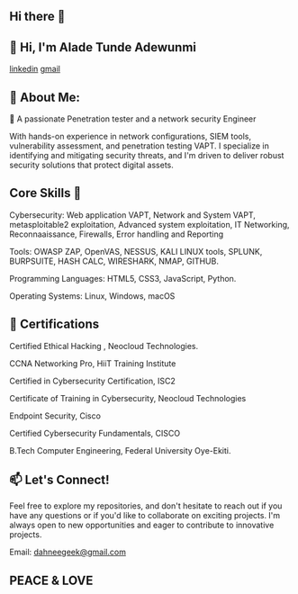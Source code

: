 ## Hi there 👋

## 👋 Hi, I'm Alade Tunde Adewunmi

[linkedin](linkedin.com/in/aladtun)         [gmail](dahneegeek@gmail.com) 

## 💫 About Me:
🚀 A passionate Penetration tester and a network security Engineer

With hands-on experience in network configurations, SIEM tools, vulnerability assessment, and penetration testing VAPT. I specialize in identifying and mitigating security threats, and I'm driven to deliver robust security solutions that protect digital assets.


## Core Skills 🌟 
Cybersecurity: Web application VAPT, Network and System VAPT, metasploitable2 exploitation, Advanced system exploitation, IT Networking, Reconnaaissance, Firewalls, Error handling and Reporting

Tools: OWASP ZAP, OpenVAS, NESSUS, KALI LINUX tools, SPLUNK, BURPSUITE, HASH CALC, WIRESHARK, NMAP, GITHUB.

Programming Languages: HTML5, CSS3, JavaScript, Python.

Operating Systems: Linux, Windows, macOS


## 📜 Certifications

Certified Ethical Hacking , Neocloud Technologies.

CCNA Networking Pro, HiiT Training Institute

Certified in Cybersecurity Certification, ISC2

Certificate of Training in Cybersecurity, Neocloud Technologies

Endpoint Security, Cisco

Certified Cybersecurity Fundamentals, CISCO

B.Tech Computer Engineering, Federal University Oye-Ekiti.


## 📫 Let's Connect!
Feel free to explore my repositories, and don't hesitate to reach out if you have any questions or if you'd like to collaborate on exciting projects. I'm always open to new opportunities and eager to contribute to innovative projects.

Email: dahneegeek@gmail.com 

## PEACE & LOVE

